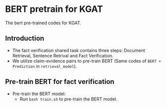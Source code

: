 # BERT pretrain for KGAT

The bert pre-trained codes for KGAT.

## Introduction
* The fact verification shared task contains three steps: Document Retrieval, Sentence Retrival and Fact Verification.
* We utilize claim-evidence pairs to pre-train BERT (Same codes of ``BERT + Prediction`` in ``retrieval_model``).


## Pre-train BERT for fact verification
* Pre-train the BERT model:
	* Run ``bash train.sh`` to pre-train the BERT model.




